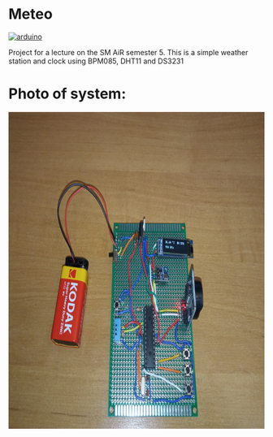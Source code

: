 # Meteo

<p align="left"> <a href="https://www.arduino.cc" target="_blank"> <img src="https://upload.wikimedia.org/wikipedia/commons/4/42/Arduino_Uno_logo.png" alt="arduino" width="80" height="80"/> </a>

Project for a lecture on the SM AiR semester 5. This is a simple weather station and clock using BPM085, DHT11 and DS3231

# Photo of system:

<p align="center">
<img width="832" height="624" src="https://github.com/SzymonMs/Meteo/blob/main/Zdjęcia/uklad_zlutowany1.jpg">
